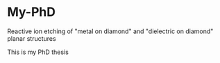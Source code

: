 # My-PhD
Reactive ion etching of "metal on diamond" and "dielectric on diamond" planar structures

This is my PhD thesis
